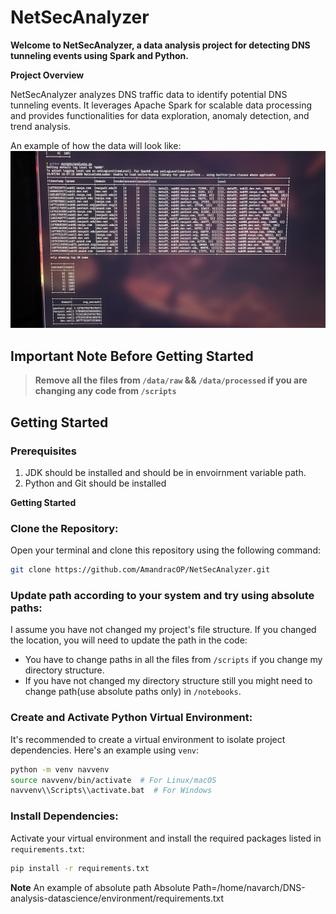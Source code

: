 # NetSecAnalyzer

__Welcome to NetSecAnalyzer, a data analysis project for detecting DNS tunneling events using Spark and Python.__

**Project Overview**

NetSecAnalyzer analyzes DNS traffic data to identify potential DNS tunneling events. It leverages Apache Spark for scalable data processing and provides functionalities for data exploration, anomaly detection, and trend analysis.

An example of how the data will look like:
![alt text](image.png)
## __Important Note Before Getting Started__
>**Remove all the files from `/data/raw` && `/data/processed` if you are changing any code from `/scripts`**
## **Getting Started**
### **Prerequisites**
1. JDK should be installed and should be in envoirnment variable path.
2. Python and Git should be installed 

**Getting Started**

 ### **Clone the Repository:**

  Open your terminal and clone this repository using the following command:
   ```bash
   git clone https://github.com/AmandracOP/NetSecAnalyzer.git
 ```
  
 ### **Update path according to your system and try using absolute paths:**

 I assume you have not changed my project's file structure. If you changed the location, you will need to update the path in the code:

*   You have to change paths in all the files from `/scripts` if you change my directory structure.
*   If you have not changed my directory structure still you might need to change path(use absolute paths only) in `/notebooks`.

 ### **Create and Activate Python Virtual Environment:**
 It's recommended to create a virtual environment to isolate project dependencies. Here's an example using `venv`:
```bash 
python -m venv navvenv
source navvenv/bin/activate  # For Linux/macOS
navvenv\\Scripts\\activate.bat  # For Windows
```
 ### **Install Dependencies:**
  Activate your virtual environment and install the required packages listed in `requirements.txt`:

```bash
pip install -r requirements.txt
```
**Note**
An example of absolute path
Absolute Path=/home/navarch/DNS-analysis-datascience/environment/requirements.txt